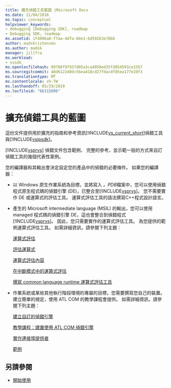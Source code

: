 ```yaml
---
title: 擴充偵錯工具藍圖 |Microsoft Docs
ms.date: 11/04/2016
ms.topic: conceptual
helpviewer_keywords:
- debugging [Debugging SDK], roadmap
- Debugging SDK, roadmap
ms.assetid: 1f4096a8-f7aa-4dfa-84e1-6d59263e70bb
author: madskristensen
ms.author: madsk
manager: jillfra
ms.workload:
- vssdk
ms.openlocfilehash: 89788f97937d05a3ca4858ed35fd854593ce3357
ms.sourcegitcommit: 40d612240dc5bea418cd27fdacdf85ea177e2df3
ms.translationtype: MT
ms.contentlocale: zh-TW
ms.lasthandoff: 05/29/2019
ms.locfileid: "66315896"
---
```

# <a name="roadmap-for-extending-the-debugger"></a>擴充偵錯工具的藍圖
這份文件提供用於擴充的指南和參考資訊[!INCLUDE[vs_current_short](../../code-quality/includes/vs_current_short_md.md)]偵錯工具與[!INCLUDE[vsipsdk](../../extensibility/includes/vsipsdk_md.md)]。

 [!INCLUDE[vsprvs](../../code-quality/includes/vsprvs_md.md)] 偵錯文件包含範例、 完整的參考，並示範一般的方式來自訂偵錯工具的幾個代表性案例。

 您的編譯器和其輸出會決定設定您的產品中的偵錯的必要條件。 如果您的編譯器：

- 以 Windows 原生作業系統為目標，並將寫入 *。PDB*檔案中，您可以使用偵錯程式原生程式碼的偵錯引擎 (DE)，已整合至[!INCLUDE[vsprvs](../../code-quality/includes/vsprvs_md.md)]。 您不需要實作 DE 或運算式的評估工具。 運算式評估工具的語法撰寫C++程式設計語言。

- 產生的 Microsoft intermediate language (MSIL) 的輸出，您可以使用 managed 程式碼的偵錯引擎 DE，這也會整合到偵錯程式[!INCLUDE[vsprvs](../../code-quality/includes/vsprvs_md.md)]。 因此，您只需要實作的運算式評估工具。 為您提供的範例運算式評估工具。 如需詳細資訊，請參閱下列主題：

   [運算式評估](../../extensibility/debugger/expression-evaluation-visual-studio-debugging-sdk.md)

   [評估運算式](../../extensibility/debugger/evaluating-expressions.md)

   [運算式評估內容](../../extensibility/debugger/expression-evaluation-context.md)

   [在中斷模式中的運算式評估](../../extensibility/debugger/expression-evaluation-in-break-mode.md)

   [撰寫 common language runtime 運算式評估工具](../../extensibility/debugger/writing-a-common-language-runtime-expression-evaluator.md)

- 作業系統或某些其他執行階段環境的專屬的目標，您需要撰寫您自己的裝置。 建立簡單的規定，使用 ATL COM 的教學課程會提供。 如需詳細資訊，請參閱下列主題：

   [建立自訂的偵錯引擎](../../extensibility/debugger/creating-a-custom-debug-engine.md)

   [教學課程：建置使用 ATL COM 偵錯引擎](https://msdn.microsoft.com/library/9097b71e-1fe7-48f7-bc00-009e25940c24)

   [實作連接埠提供者](../../extensibility/debugger/implementing-a-port-supplier.md)

   [範例](../../extensibility/debugger/visual-studio-debugging-samples.md)

## <a name="see-also"></a>另請參閱
- [開始使用](../../extensibility/debugger/getting-started-with-debugger-extensibility.md)